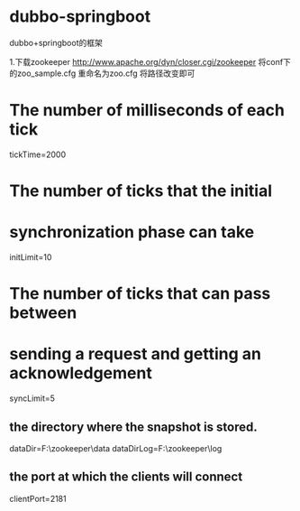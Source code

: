 # dubbo-springboot
dubbo+springboot的框架

1.下载zookeeper
http://www.apache.org/dyn/closer.cgi/zookeeper
将conf下的zoo_sample.cfg 重命名为zoo.cfg 
将路径改变即可

# The number of milliseconds of each tick
tickTime=2000
# The number of ticks that the initial 
# synchronization phase can take
initLimit=10
# The number of ticks that can pass between 
# sending a request and getting an acknowledgement
syncLimit=5
## the directory where the snapshot is stored.
dataDir=F:\\zookeeper\\data
dataDirLog=F:\\zookeeper\\log
## the port at which the clients will connect
clientPort=2181

